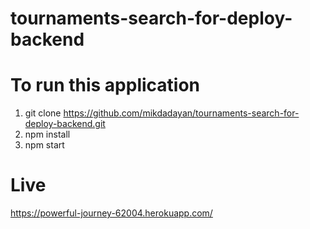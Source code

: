 # tournaments-search-for-deploy-backend

# To run this application

1. git clone https://github.com/mikdadayan/tournaments-search-for-deploy-backend.git
2. npm install
3. npm start

# Live
https://powerful-journey-62004.herokuapp.com/
